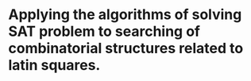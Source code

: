 # Applying the algorithms of solving SAT problem to searching of combinatorial structures related to latin squares.

